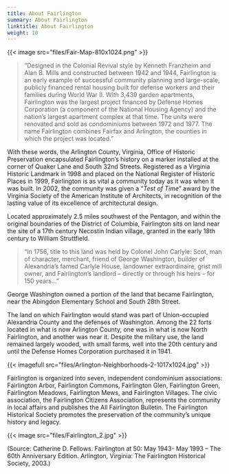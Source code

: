 ```yaml
---
title: About Fairlington
summary: About Fairlington
linktitle: About Fairlington
weight: 10
---
```


{{< image src="files/Fair-Map-810x1024.png" >}}

> “Designed in the Colonial Revival style by Kenneth Franzheim and Alan B. Mills and constructed between 1942 and 1944, Fairlington is an early example of successful community planning and large-scale, publicly financed rental housing built for defense workers and their families during World War II. With 3,439 garden apartments, Fairlington was the largest project financed by Defense Homes Corporation (a component of the National Housing Agency) and the nation’s largest apartment complex at that time. The units were renovated and sold as condominiums between 1972 and 1977. The name Fairlington combines Fairfax and Arlington, the counties in which the project was located.”

With these words, the Arlington County, Virginia, Office of Historic Preservation encapsulated Fairlington’s history on a marker installed at the corner of Quaker Lane and South 32nd Streets. Registered as a Virginia Historic Landmark in 1998 and placed on the National Register of Historic Places in 1999, Fairlington is as vital a community today as it was when it was built. In 2002, the community was given a “*Test of Time*” award by the Virginia Society of the American Institute of Architects, in recognition of the lasting value of its excellence of architectural design.

Located approximately 2.5 miles southwest of the Pentagon, and within the original boundaries of the District of Columbia, Fairlington sits on land near the site of a 17th century Necostin Indian village, granted in the early 18th century to William Struttfield.

> “In 1756, title to this land was held by Colonel John Carlyle: Scot, man of character, merchant, friend of George Washington, builder of Alexandria’s famed Carlyle House, landowner extraordinaire, grist mill owner, and Fairlington’s landlord – directly or through his heirs – for 150 years…”

George Washington owned a portion of the land that became Fairlington, near the Abingdon Elementary School and South 28th Street.

The land on which Fairlington would stand was part of Union-occupied Alexandria County and the defenses of Washington. Among the 22 forts located in what is now Arlington County, one was in what is now North Fairlington, and another was near it. Despite the military use, the land remained largely wooded, with small farms, well into the 20th century and until the Defense Homes Corporation purchased it in 1941.

{{< imagefull src="files/Arlington-Neighborhoods-2-1017x1024.jpg" >}}

Fairlington is organized into seven, independent condominium associations: Fairlington Arbor, Fairlington Commons, Fairlington Glen, Fairlington Green, Fairlington Meadows, Fairlington Mews, and Fairlington Villages. The civic association, the Fairlington Citizens Association, represents the community in local affairs and publishes the All Fairlington Bulletin. The Fairlington Historical Society promotes the preservation of the community’s unique history and legacy.

{{< image src="files/Fairlington_2.jpg" >}}

(Source: Catherine D. Fellows. Fairlington at 50: May 1943- May 1993 – The 60th Anniversary Edition. Arlington, Virginia: The Fairlington Historical Society, 2003.)